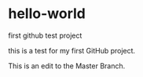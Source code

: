 # hello-world
first github test project

this is a test for my first GitHub project.

This is an edit to the Master Branch.

